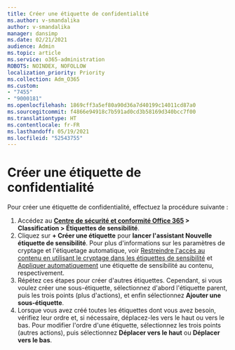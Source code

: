 ```yaml
---
title: Créer une étiquette de confidentialité
ms.author: v-smandalika
author: v-smandalika
manager: dansimp
ms.date: 02/21/2021
audience: Admin
ms.topic: article
ms.service: o365-administration
ROBOTS: NOINDEX, NOFOLLOW
localization_priority: Priority
ms.collection: Adm_O365
ms.custom:
- "7455"
- "9000181"
ms.openlocfilehash: 1869cff3a5ef80a90d36a7d40199c14011cd87a0
ms.sourcegitcommit: f4866e94918c7b591ad0cd3b58169d340bcc7f00
ms.translationtype: HT
ms.contentlocale: fr-FR
ms.lasthandoff: 05/19/2021
ms.locfileid: "52543755"
---
```

# <a name="create-a-sensitivity-label"></a>Créer une étiquette de confidentialité

Pour créer une étiquette de confidentialité, effectuez la procédure suivante :

1. Accédez au **[Centre de sécurité et conformité Office 365](https://sip.protection.office.com/) > Classification > Étiquettes de sensibilité**.
2. Cliquez sur **+ Créer une étiquette** pour **lancer l'assistant Nouvelle étiquette de sensibilité**. Pour plus d'informations sur les paramètres de cryptage et l'étiquetage automatique, voir [Restreindre l'accès au contenu en utilisant le cryptage dans les étiquettes de sensibilité](/microsoft-365/compliance/encryption-sensitivity-labels) et [Appliquer automatiquement](/microsoft-365/compliance/apply-sensitivity-label-automatically) une étiquette de sensibilité au contenu, respectivement.
3. Répétez ces étapes pour créer d'autres étiquettes. Cependant, si vous voulez créer une sous-étiquette, sélectionnez d'abord l'étiquette parent, puis les trois points (plus d'actions), et enfin sélectionnez **Ajouter une sous-étiquette**.
4. Lorsque vous avez créé toutes les étiquettes dont vous avez besoin, vérifiez leur ordre et, si nécessaire, déplacez-les vers le haut ou vers le bas. Pour modifier l'ordre d'une étiquette, sélectionnez les trois points (autres actions), puis sélectionnez **Déplacer vers le haut** ou **Déplacer vers le bas**. 
